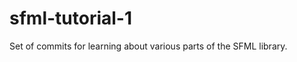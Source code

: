 sfml-tutorial-1
===============
Set of commits for learning about various parts of the SFML library.
